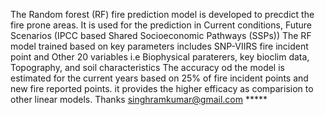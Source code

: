 The Random forest (RF) fire prediction model is developed to precdict the fire prone areas.
It is used for the prediction in Current conditions, Future Scenarios (IPCC based Shared Socioeconomic Pathways (SSPs))
The RF model trained based on key parameters includes SNP-VIIRS fire incident point and Other 20 variables i.e Biophysical paraterers, key bioclim data, Topography, and soil characteristics
The accuracy od the model is estimated for the current years based on 25% of fire incident points and new fire reported points.
it provides the higher efficacy as comparision to other linear models.
Thanks
singhramkumar@gmail.com
                                                              *****
